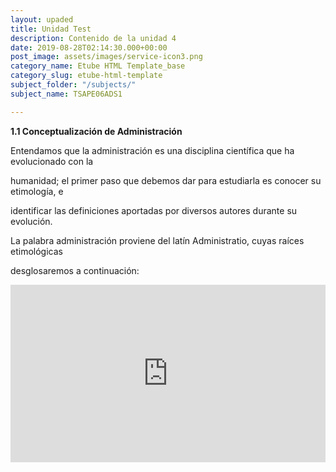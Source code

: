 ```yaml
---
layout: upaded
title: Unidad Test
description: Contenido de la unidad 4
date: 2019-08-28T02:14:30.000+00:00
post_image: assets/images/service-icon3.png
category_name: Etube HTML Template_base
category_slug: etube-html-template
subject_folder: "/subjects/"
subject_name: TSAPE06ADS1

---
```

**1.1 Conceptualización de Administración**

Entendamos que la administración es una disciplina científica que ha evolucionado con la

humanidad; el primer paso que debemos dar para estudiarla es conocer su etimología, e

identificar las definiciones aportadas por diversos autores durante su evolución.

La palabra administración proviene del latín Administratio, cuyas raíces etimológicas

desglosaremos a continuación:

<div style="width: 100%;"><div style="position: relative; padding-bottom: 56.28%; padding-top: 0; height: 0;"><iframe frameborder="0" width="1601px" height="901px" style="position: absolute; top: 0; left: 0; width: 100%; height: 100%;" src="https://view.genial.ly/5da8c30ac1d5c40fe0854b05" type="text/html" allowscriptaccess="always" allowfullscreen="true" scrolling="yes" allownetworking="all"></iframe> </div> </div>
